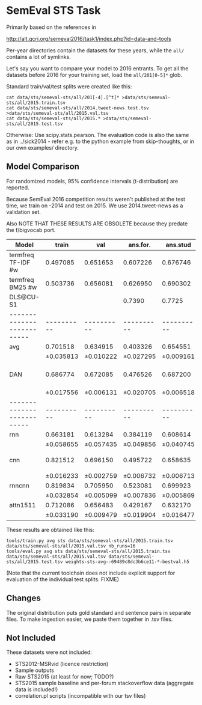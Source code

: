 SemEval STS Task
================

Primarily based on the references in

http://alt.qcri.org/semeval2016/task1/index.php?id=data-and-tools

Per-year directories contain the datasets for these years, while
the ``all/`` contains a lot of symlinks.

Let's say you want to compare your model to 2016 entrants. To get
all the datasets before 2016 for your training set, load the
``all/201[0-5]*`` glob.

Standard train/val/test splits were created like this:

	cat data/sts/semeval-sts/all/201[-4].[^t]* >data/sts/semeval-sts/all/2015.train.tsv
	cat data/sts/semeval-sts/all/2014.tweet-news.test.tsv >data/sts/semeval-sts/all/2015.val.tsv
	cat data/sts/semeval-sts/all/2015.* >data/sts/semeval-sts/all/2015.test.tsv

Otherwise: Use scipy.stats.pearson.  The evaluation code is also
the same as in ../sick2014 - refer e.g. to the python example from
skip-thoughts, or in our own examples/ directory.

Model Comparison
----------------

For randomized models, 95% confidence intervals (t-distribution) are reported.

Because SemEval 2016 competition results weren't published at the test time,
we train on -2014 and test on 2015.  We use 2014.tweet-news as a validation
set.

Also NOTE THAT THESE RESULTS ARE OBSOLETE because they predate the f/bigvocab port.

| Model                    | train    | val      | ans.for. | ans.stud | belief   | headline | images   | t. mean  | settings
|--------------------------|----------|----------|----------|----------|----------|----------|----------|----------|---------
| termfreq TF-IDF #w       | 0.497085 | 0.651653 | 0.607226 | 0.676746 | 0.622920 | 0.725578 | 0.714331 | 0.669360 | ``freq_mode='tf'``
| termfreq BM25 #w         | 0.503736 | 0.656081 | 0.626950 | 0.690302 | 0.632223 | 0.725748 | 0.718185 | 0.678681 | (defaults)
| DLS@CU-S1                |          |          | 0.7390   | 0.7725   | 0.7491   | 0.8250   | 0.8644   | 0.8015   | STS2015 winner
|--------------------------|----------|----------|----------|----------|----------|----------|----------|----------|---------
| avg                      | 0.701518 | 0.634915 | 0.403326 | 0.654551 | 0.512077 | 0.670571 | 0.676907 | 0.583487 | (defaults)
|                          |±0.035813 |±0.010222 |±0.027295 |±0.009161 |±0.039178 |±0.011041 |±0.013377 |±0.134786 |
| DAN                      | 0.686774 | 0.672085 | 0.476526 | 0.687200 | 0.534313 | 0.697941 | 0.707563 | 0.620708 | ``inp_e_dropout=0`` ``inp_w_dropout=1/3`` ``deep=2`` ``pact='relu'``
|                          |±0.017556 |±0.006131 |±0.020705 |±0.006518 |±0.035623 |±0.006570 |±0.008592 |±0.119332 |
|--------------------------|----------|----------|----------|----------|----------|----------|----------|----------|---------
| rnn                      | 0.663181 | 0.613284 | 0.384119 | 0.608614 | 0.575296 | 0.606754 | 0.623750 | 0.559706 | (defaults)
|                          |±0.058655 |±0.057435 |±0.049856 |±0.040745 |±0.047644 |±0.067737 |±0.044167 |±0.110753 |
| cnn                      | 0.821512 | 0.696150 | 0.495722 | 0.658635 | 0.667512 | 0.689457 | 0.727084 | 0.647682 | ``inp_e_dropout=1/2`` ``dropout=1/2`` (FIXME)
|                          |±0.016233 |±0.002759 |±0.006732 |±0.006713 |±0.006377 |±0.006797 |±0.004054 |±0.098796 |
| rnncnn                   | 0.819834 | 0.705950 | 0.523081 | 0.699923 | 0.676170 | 0.717214 | 0.734250 | 0.670127 | (defaults)
|                          |±0.032854 |±0.005099 |±0.007836 |±0.005869 |±0.010037 |±0.007489 |±0.005823 |±0.094360 |
| attn1511                 | 0.712086 | 0.656483 | 0.429167 | 0.632170 | 0.628803 | 0.657264 | 0.668384 | 0.603158 | (defaults)
|                          |±0.033190 |±0.009479 |±0.019904 |±0.016477 |±0.015415 |±0.012070 |±0.023045 |±0.109596 |

These results are obtained like this:

	tools/train.py avg sts data/sts/semeval-sts/all/2015.train.tsv data/sts/semeval-sts/all/2015.val.tsv nb_runs=16
	tools/eval.py avg sts data/sts/semeval-sts/all/2015.train.tsv data/sts/semeval-sts/all/2015.val.tsv data/sts/semeval-sts/all/2015.test.tsv weights-sts-avg--69489c8dc3b6ce11-*-bestval.h5

(Note that the current toolchain does not include explicit support for
evaluation of the individual test splits.  FIXME)


Changes
-------

The original distribution puts gold standard and sentence pairs
in separate files.  To make ingestion easier, we paste them together
in .tsv files.

Not Included
------------

These datasets were not included:

  * STS2012-MSRvid (licence restriction)
  * Sample outputs
  * Raw STS2015 (at least for now; TODO?)
  * STS2015 sample baseline and per-forum stackoverflow data (aggregate
    data is included!)
  * correlation.pl scripts (incompatible with our tsv files)
